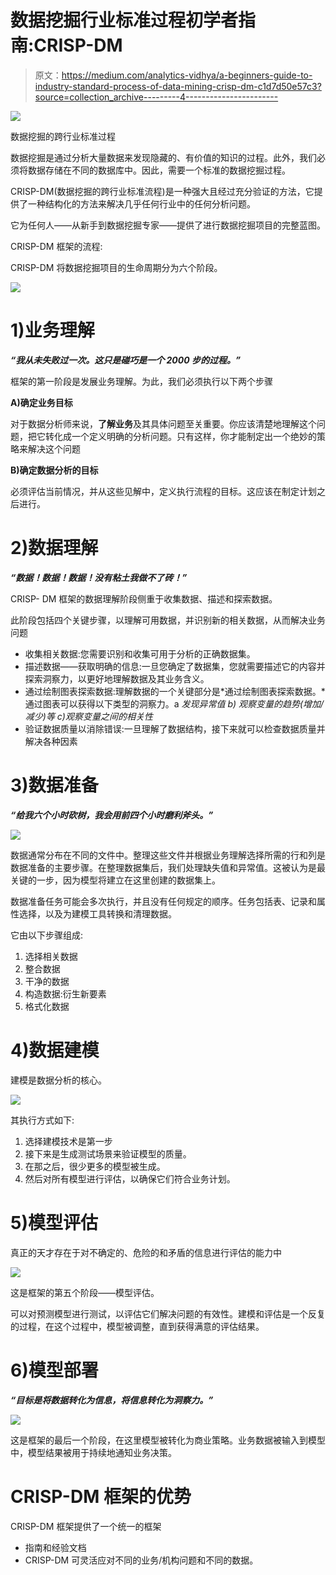 # 数据挖掘行业标准过程初学者指南:CRISP-DM

> 原文：<https://medium.com/analytics-vidhya/a-beginners-guide-to-industry-standard-process-of-data-mining-crisp-dm-c1d7d50e57c3?source=collection_archive---------4----------------------->

![](img/40c5b758f8afa69214ea93d6c15a1288.png)

数据挖掘的跨行业标准过程

数据挖掘是通过分析大量数据来发现隐藏的、有价值的知识的过程。此外，我们必须将数据存储在不同的数据库中。因此，需要一个标准的数据挖掘过程。

CRISP-DM(数据挖掘的跨行业标准流程)是一种强大且经过充分验证的方法，它提供了一种结构化的方法来解决几乎任何行业中的任何分析问题。

它为任何人——从新手到数据挖掘专家——提供了进行数据挖掘项目的完整蓝图。

CRISP-DM 框架的流程:

CRISP-DM 将数据挖掘项目的生命周期分为六个阶段。

![](img/c9cf9830dada6c094e30fba289171504.png)

# **1)业务理解**

***“我从未失败过一次。这只是碰巧是一个 2000 步的过程。”***

框架的第一阶段是发展业务理解。为此，我们必须执行以下两个步骤

**A)确定业务目标**

对于数据分析师来说，**了解业务**及其具体问题至关重要。你应该清楚地理解这个问题，把它转化成一个定义明确的分析问题。只有这样，你才能制定出一个绝妙的策略来解决这个问题

**B)确定数据分析的目标**

必须评估当前情况，并从这些见解中，定义执行流程的目标。这应该在制定计划之后进行。

# 2)数据理解

***“数据！数据！数据！没有粘土我做不了砖！”***

CRISP- DM 框架的数据理解阶段侧重于收集数据、描述和探索数据。

此阶段包括四个关键步骤，以理解可用数据，并识别新的相关数据，从而解决业务问题

*   收集相关数据:您需要识别和收集可用于分析的正确数据集。
*   描述数据——获取明确的信息:一旦您确定了数据集，您就需要描述它的内容并探索洞察力，以更好地理解数据及其业务含义。
*   通过绘制图表探索数据:理解数据的一个关键部分是*通过绘制图表探索数据。*通过图表可以获得以下类型的洞察力。a *发现异常值 b)
    观察变量的趋势(增加/减少)等 c)观察变量之间的相关性*
*   验证数据质量以消除错误:一旦理解了数据结构，接下来就可以检查数据质量并解决各种因素

# 3)数据准备

***“给我六个小时砍树，我会用前四个小时磨利斧头。”***

![](img/2be2bb1635e5d5847c3a85e57d201b07.png)

数据通常分布在不同的文件中。整理这些文件并根据业务理解选择所需的行和列是数据准备的主要步骤。在整理数据集后，我们处理缺失值和异常值。这被认为是最关键的一步，因为模型将建立在这里创建的数据集上。

数据准备任务可能会多次执行，并且没有任何规定的顺序。任务包括表、记录和属性选择，以及为建模工具转换和清理数据。

它由以下步骤组成:

1.  选择相关数据
2.  整合数据
3.  干净的数据
4.  构造数据:衍生新要素
5.  格式化数据

# 4)数据建模

建模是数据分析的核心。

![](img/73c658af0bb9107f74c803c73a1a018c.png)

其执行方式如下:

1.  选择建模技术是第一步
2.  接下来是生成测试场景来验证模型的质量。
3.  在那之后，很少更多的模型被生成。
4.  然后对所有模型进行评估，以确保它们符合业务计划。

# 5)模型评估

真正的天才存在于对不确定的、危险的和矛盾的信息进行评估的能力中 

![](img/17ef4e3ff7d62bb1fd6d6a1f2c5029ea.png)

这是框架的第五个阶段——模型评估。

可以对预测模型进行测试，以评估它们解决问题的有效性。建模和评估是一个反复的过程，在这个过程中，模型被调整，直到获得满意的评估结果。

# 6)模型部署

***“目标是将数据转化为信息，将信息转化为洞察力。”***

![](img/9f9ada09902bebdff97ba88a74e8e973.png)

这是框架的最后一个阶段，在这里模型被转化为商业策略。业务数据被输入到模型中，模型结果被用于持续地通知业务决策。

# CRISP-DM 框架的优势

CRISP-DM 框架提供了一个统一的框架

*   指南和经验文档
*   CRISP-DM 可灵活应对不同的业务/机构问题和不同的数据。